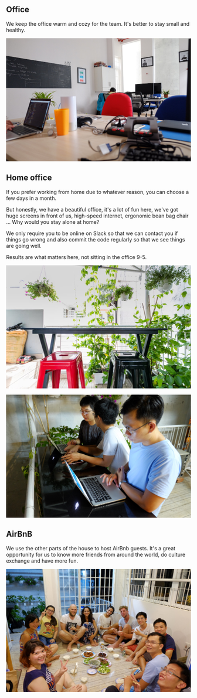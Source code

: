 ## Office

We keep the office warm and cozy for the team. It's better to stay small and healthy.

[![Office](https://raw.githubusercontent.com/dwarvesf/WeAreHiring/master/images/office.jpg)](/images/office.jpg)

## Home office

If you prefer working from home due to whatever reason, you can choose a few days in a month.

But honestly, we have a beautiful office, it's a lot of fun here, we've got huge screens in front of us, high-speed internet, ergonomic bean bag chair ... Why would you stay alone at home?

We only require you to be online on Slack so that we can contact you if things go wrong and also commit the code regularly so that we see things are going well.

Results are what matters here, not sitting in the office 9-5.

[![Terrace](https://raw.githubusercontent.com/dwarvesf/WeAreHiring/master/images/terrace.jpg)](/images/terrace.jpg)

[![Terrace](https://raw.githubusercontent.com/dwarvesf/WeAreHiring/master/images/working-02.jpg)](/images/working-02.jpg)

## AirBnB

We use the other parts of the house to host AirBnb guests. It's a great opportunity for us to know more friends from around the world, do culture exchange and have more fun.

[![Dinner](https://raw.githubusercontent.com/dwarvesf/WeAreHiring/master/images/dinner.JPG)](/images/dinner.JPG)

